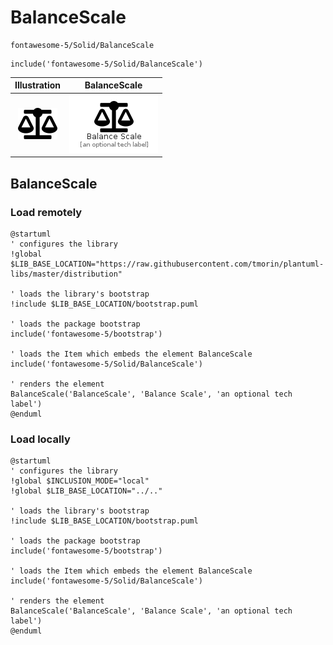 # BalanceScale


```text
fontawesome-5/Solid/BalanceScale
```

```text
include('fontawesome-5/Solid/BalanceScale')
```



| Illustration | BalanceScale |
| :---: | :---: |
| ![illustration for Illustration](../../fontawesome-5/Solid/BalanceScale.png) | ![illustration for BalanceScale](../../fontawesome-5/Solid/BalanceScale.Local.png) |




## BalanceScale

### Load remotely
```plantuml
@startuml
' configures the library
!global $LIB_BASE_LOCATION="https://raw.githubusercontent.com/tmorin/plantuml-libs/master/distribution"

' loads the library's bootstrap
!include $LIB_BASE_LOCATION/bootstrap.puml

' loads the package bootstrap
include('fontawesome-5/bootstrap')

' loads the Item which embeds the element BalanceScale
include('fontawesome-5/Solid/BalanceScale')

' renders the element
BalanceScale('BalanceScale', 'Balance Scale', 'an optional tech label')
@enduml
```

### Load locally
```plantuml
@startuml
' configures the library
!global $INCLUSION_MODE="local"
!global $LIB_BASE_LOCATION="../.."

' loads the library's bootstrap
!include $LIB_BASE_LOCATION/bootstrap.puml

' loads the package bootstrap
include('fontawesome-5/bootstrap')

' loads the Item which embeds the element BalanceScale
include('fontawesome-5/Solid/BalanceScale')

' renders the element
BalanceScale('BalanceScale', 'Balance Scale', 'an optional tech label')
@enduml
```

